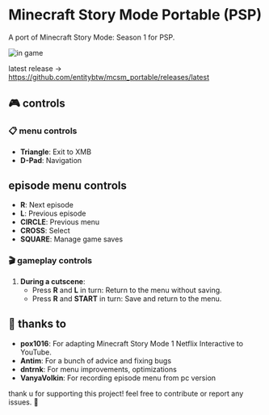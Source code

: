 # Minecraft Story Mode Portable (PSP)

A port of Minecraft Story Mode: Season 1 for PSP.

![](https://i.imgur.com/H0DDJvQ.png "in game")

latest release -> https://github.com/entitybtw/mcsm_portable/releases/latest

## 🎮 controls

### 📋 menu controls
- **Triangle**: Exit to XMB
- **D-Pad**: Navigation
## episode menu controls
- **R**: Next episode
- **L**: Previous episode
- **CIRCLE**: Previous menu
- **CROSS**: Select
- **SQUARE**: Manage game saves

### 🎬 gameplay controls
1. **During a cutscene**:
   - Press **R** and **L** in turn: Return to the menu without saving.
   - Press **R** and **START** in turn: Save and return to the menu.

## 👏 thanks to

- **pox1016**: For adapting Minecraft Story Mode 1 Netflix Interactive to YouTube.
- **Antim**: For a bunch of advice and fixing bugs
- **dntrnk**: For menu improvements, optimizations
- **VanyaVolkin**: For recording episode menu from pc version

thank u for supporting this project! feel free to contribute or report any issues. 🚀
